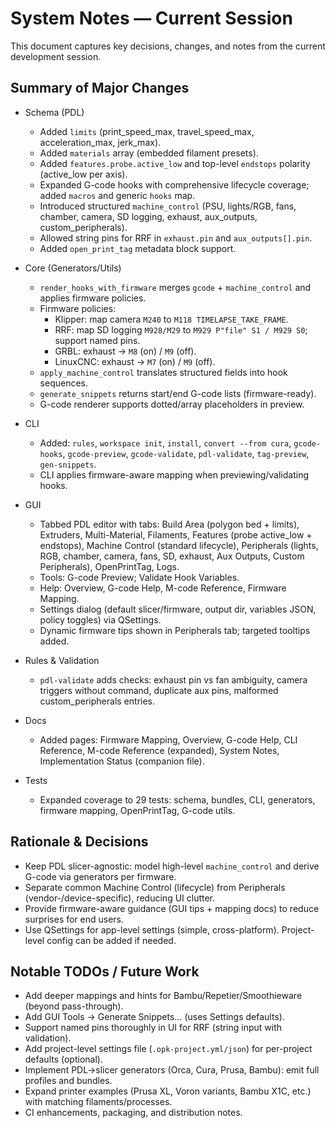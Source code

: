 # System Notes — Current Session

This document captures key decisions, changes, and notes from the current development session.

## Summary of Major Changes

- Schema (PDL)
  - Added `limits` (print_speed_max, travel_speed_max, acceleration_max, jerk_max).
  - Added `materials` array (embedded filament presets).
  - Added `features.probe.active_low` and top-level `endstops` polarity (active_low per axis).
  - Expanded G-code hooks with comprehensive lifecycle coverage; added `macros` and generic `hooks` map.
  - Introduced structured `machine_control` (PSU, lights/RGB, fans, chamber, camera, SD logging, exhaust, aux_outputs, custom_peripherals).
  - Allowed string pins for RRF in `exhaust.pin` and `aux_outputs[].pin`.
  - Added `open_print_tag` metadata block support.

- Core (Generators/Utils)
  - `render_hooks_with_firmware` merges `gcode` + `machine_control` and applies firmware policies.
  - Firmware policies:
    - Klipper: map camera `M240` to `M118 TIMELAPSE_TAKE_FRAME`.
    - RRF: map SD logging `M928/M29` to `M929 P"file" S1 / M929 S0`; support named pins.
    - GRBL: exhaust → `M8` (on) / `M9` (off).
    - LinuxCNC: exhaust → `M7` (on) / `M9` (off).
  - `apply_machine_control` translates structured fields into hook sequences.
  - `generate_snippets` returns start/end G-code lists (firmware-ready).
  - G-code renderer supports dotted/array placeholders in preview.

- CLI
  - Added: `rules`, `workspace init`, `install`, `convert --from cura`, `gcode-hooks`, `gcode-preview`, `gcode-validate`, `pdl-validate`, `tag-preview`, `gen-snippets`.
  - CLI applies firmware-aware mapping when previewing/validating hooks.

- GUI
  - Tabbed PDL editor with tabs: Build Area (polygon bed + limits), Extruders, Multi-Material, Filaments, Features (probe active_low + endstops), Machine Control (standard lifecycle), Peripherals (lights, RGB, chamber, camera, fans, SD, exhaust, Aux Outputs, Custom Peripherals), OpenPrintTag, Logs.
  - Tools: G-code Preview; Validate Hook Variables.
  - Help: Overview, G-code Help, M-code Reference, Firmware Mapping.
  - Settings dialog (default slicer/firmware, output dir, variables JSON, policy toggles) via QSettings.
  - Dynamic firmware tips shown in Peripherals tab; targeted tooltips added.

- Rules & Validation
  - `pdl-validate` adds checks: exhaust pin vs fan ambiguity, camera triggers without command, duplicate aux pins, malformed custom_peripherals entries.

- Docs
  - Added pages: Firmware Mapping, Overview, G-code Help, CLI Reference, M-code Reference (expanded), System Notes, Implementation Status (companion file).

- Tests
  - Expanded coverage to 29 tests: schema, bundles, CLI, generators, firmware mapping, OpenPrintTag, G-code utils.

## Rationale & Decisions

- Keep PDL slicer-agnostic: model high-level `machine_control` and derive G-code via generators per firmware.
- Separate common Machine Control (lifecycle) from Peripherals (vendor-/device-specific), reducing UI clutter.
- Provide firmware-aware guidance (GUI tips + mapping docs) to reduce surprises for end users.
- Use QSettings for app-level settings (simple, cross-platform). Project-level config can be added if needed.

## Notable TODOs / Future Work

- Add deeper mappings and hints for Bambu/Repetier/Smoothieware (beyond pass-through).
- Add GUI Tools → Generate Snippets… (uses Settings defaults).
- Support named pins thoroughly in UI for RRF (string input with validation).
- Add project-level settings file (`.opk-project.yml/json`) for per-project defaults (optional).
- Implement PDL→slicer generators (Orca, Cura, Prusa, Bambu): emit full profiles and bundles.
- Expand printer examples (Prusa XL, Voron variants, Bambu X1C, etc.) with matching filaments/processes.
- CI enhancements, packaging, and distribution notes.

